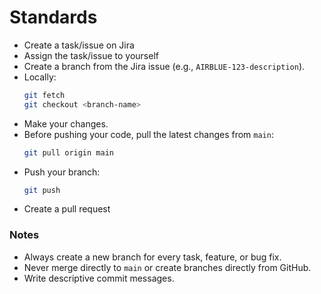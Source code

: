 # Standards
- Create a task/issue on Jira
- Assign the task/issue to yourself
- Create a branch from the Jira issue (e.g., `AIRBLUE-123-description`).
- Locally:
  ```bash
  git fetch
  git checkout <branch-name>
  ```
- Make your changes.
- Before pushing your code, pull the latest changes from `main`:
  ```bash
  git pull origin main
  ```
- Push your branch:
  ```bash
  git push
  ```
- Create a pull request

### Notes
- Always create a new branch for every task, feature, or bug fix.
- Never merge directly to `main` or create branches directly from GitHub.
- Write descriptive commit messages.
